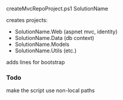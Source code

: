 createMvcRepoProject.ps1 SolutionName

creates projects:
- SolutionName.Web (aspnet mvc, identity)
- SolutionName.Data (db context)
- SolutionName.Models
- SolutionName.Utils (etc.)

adds lines for bootstrap

### Todo
make the script use non-local paths
